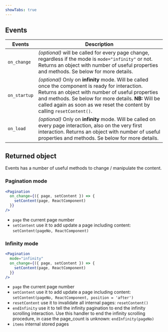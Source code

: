 ```yaml
---
showTabs: true
---
```


## Events

| Events       | Description                                                                                                                                                                                                                                                                              |
| ------------ | ---------------------------------------------------------------------------------------------------------------------------------------------------------------------------------------------------------------------------------------------------------------------------------------- |
| `on_change`  | _(optional)_ will be called for every page change, regardless if the mode is `mode="infinity"` or not. Returns an object with number of useful properties and methods. Se below for more details.                                                                                        |
| `on_startup` | _(optional)_ Only on **infinity** mode. Will be called once the component is ready for interaction. Returns an object with number of useful properties and methods. Se below for more details. **NB:** Will be called again as soon as we reset the content by calling `resetContent()`. |
| `on_load`    | _(optional)_ Only on **infinity** mode. Will be called on every page interaction, also on the very first interaction. Returns an object with number of useful properties and methods. Se below for more details.                                                                         |

## Returned object

Events has a number of useful methods to change / manipulate the content.

### Pagination mode

```jsx
<Pagination
  on_change={({ page, setContent }) => {
    setContent(page, ReactComponent)
  }}
/>
```

- `page` the current page number
- `setContent` use it to add update a page including content: `setContent(pageNo, ReactComponent)`

### Infinity mode

```jsx
<Pagination
  mode="infinity"
  on_change={({ page, setContent }) => {
    setContent(page, ReactComponent)
  }}
/>
```

- `page` the current page number
- `setContent` use it to add update a page including content: `setContent(pageNo, ReactComponent, position = 'after')`
- `resetContent` use it to invalidate all internal pages: `resetContent()`
- `endInfinity` use it to tell the infinity pagination to end the infinity scrolling interaction. Use this handler to end the infinity scrolling procedure, in case the page_count is unknown: `endInfinity(pageNo)`
- `items` internal stored pages
